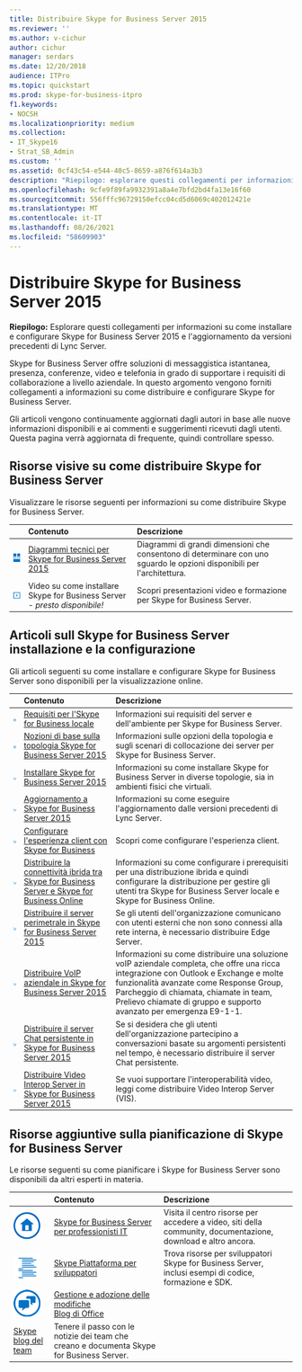 ```yaml
---
title: Distribuire Skype for Business Server 2015
ms.reviewer: ''
ms.author: v-cichur
author: cichur
manager: serdars
ms.date: 12/20/2018
audience: ITPro
ms.topic: quickstart
ms.prod: skype-for-business-itpro
f1.keywords:
- NOCSH
ms.localizationpriority: medium
ms.collection:
- IT_Skype16
- Strat_SB_Admin
ms.custom: ''
ms.assetid: 0cf43c54-e544-40c5-8659-a876f614a3b3
description: "Riepilogo: esplorare questi collegamenti per informazioni su come installare e configurare Skype for Business Server 2015 e l'aggiornamento da versioni precedenti di Lync Server."
ms.openlocfilehash: 9cfe9f89fa9932391a8a4e7bfd2bd4fa13e16f60
ms.sourcegitcommit: 556fffc96729150efcc04cd5d6069c402012421e
ms.translationtype: MT
ms.contentlocale: it-IT
ms.lasthandoff: 08/26/2021
ms.locfileid: "58609903"
---
```

# <a name="deploy-skype-for-business-server-2015"></a>Distribuire Skype for Business Server 2015
 
**Riepilogo:** Esplorare questi collegamenti per informazioni su come installare e configurare Skype for Business Server 2015 e l'aggiornamento da versioni precedenti di Lync Server.
  
Skype for Business Server offre soluzioni di messaggistica istantanea, presenza, conferenze, video e telefonia in grado di supportare i requisiti di collaborazione a livello aziendale. In questo argomento vengono forniti collegamenti a informazioni su come distribuire e configurare Skype for Business Server. 
  
Gli articoli vengono continuamente aggiornati dagli autori in base alle nuove informazioni disponibili e ai commenti e suggerimenti ricevuti dagli utenti. Questa pagina verrà aggiornata di frequente, quindi controllare spesso.
## <a name="visual-resources-about-how-to-deploy-skype-for-business-server"></a>Risorse visive su come distribuire Skype for Business Server

Visualizzare le risorse seguenti per informazioni su come distribuire Skype for Business Server.
  
||**Contenuto**|**Descrizione**|
|:-----|:-----|:-----|
|![Icona per diagrammi tecnici](../media/87de0d09-77fd-46f2-b9f6-99a7998fd332.png)|[Diagrammi tecnici per Skype for Business Server 2015](../technical-diagrams.md) <br/> |Diagrammi di grandi dimensioni che consentono di determinare con uno sguardo le opzioni disponibili per l'architettura.  <br/> |
|![Icona per i video](../media/143e0d86-1c68-482a-9bf9-93e7966acca0.png)|Video su come installare Skype for Business Server - *presto disponibile!*  <br/> |Scopri presentazioni video e formazione per Skype for Business Server.  <br/> |
   
##  <a name="articles-about-skype-for-business-server-installation-and-configuration"></a>Articoli sull Skype for Business Server installazione e la configurazione

Gli articoli seguenti su come installare e configurare Skype for Business Server sono disponibili per la visualizzazione online. 
  
||**Contenuto**|**Descrizione**|
|:-----|:-----|:-----|
|![Icona per la documentazione](../media/e4c786ef-1fff-4512-87c5-748543c60222.png)|[Requisiti per l'Skype for Business locale](../plan-your-deployment/requirements-for-your-environment/requirements-for-your-environment.md) <br/> |Informazioni sui requisiti del server e dell'ambiente per Skype for Business Server.  <br/> |
|![Icona per la documentazione](../media/e4c786ef-1fff-4512-87c5-748543c60222.png)|[Nozioni di base sulla topologia Skype for Business Server 2015](../plan-your-deployment/topology-basics/topology-basics.md) <br/> |Informazioni sulle opzioni della topologia e sugli scenari di collocazione dei server per Skype for Business Server.  <br/> |
|![Icona Modalità numerica](../media/d73b5029-a6ba-4abd-9197-d8151dabf56e.png)|[Installare Skype for Business Server 2015](install/install.md) <br/> |Informazioni su come installare Skype for Business Server in diverse topologie, sia in ambienti fisici che virtuali.  <br/> |
|![Icona Modalità numerica](../media/d73b5029-a6ba-4abd-9197-d8151dabf56e.png)|[Aggiornamento a Skype for Business Server 2015](upgrade-to-skype-for-business-server.md) <br/> |Informazioni su come eseguire l'aggiornamento dalle versioni precedenti di Lync Server.  <br/> |
|![Icona Modalità numerica](../media/d73b5029-a6ba-4abd-9197-d8151dabf56e.png)|[Configurare l'esperienza client con Skype for Business](deploy-clients/configure-the-client-experience.md) <br/> |Scopri come configurare l'esperienza client.  <br/> |
|![Icona Modalità numerica](../media/d73b5029-a6ba-4abd-9197-d8151dabf56e.png)|[Distribuire la connettività ibrida tra Skype for Business Server e Skype for Business Online](../../SfbHybrid/hybrid/configure-hybrid-connectivity.md?bc=%2fSkypeForBusiness%2fbreadcrumb%2ftoc.json&toc=%2fSkypeForBusiness%2ftoc.json) <br/> |Informazioni su come configurare i prerequisiti per una distribuzione ibrida e quindi configurare la distribuzione per gestire gli utenti tra Skype for Business Server locale e Skype for Business Online.  <br/> |
|![Icona Modalità numerica](../media/d73b5029-a6ba-4abd-9197-d8151dabf56e.png)|[Distribuire il server perimetrale in Skype for Business Server 2015](deploy-edge-server/deploy-edge-server.md) <br/> |Se gli utenti dell'organizzazione comunicano con utenti esterni che non sono connessi alla rete interna, è necessario distribuire Edge Server.  <br/> |
|![Icona Modalità numerica](../media/d73b5029-a6ba-4abd-9197-d8151dabf56e.png)|[Distribuire VoIP aziendale in Skype for Business Server 2015](deploy-enterprise-voice/deploy-enterprise-voice.md) <br/> |Informazioni su come distribuire una soluzione voIP aziendale completa, che offre una ricca integrazione con Outlook e Exchange e molte funzionalità avanzate come Response Group, Parcheggio di chiamata, chiamate in team, Prelievo chiamate di gruppo e supporto avanzato per emergenza E9-1-1.  <br/> |
|![Icona Modalità numerica](../media/d73b5029-a6ba-4abd-9197-d8151dabf56e.png)|[Distribuire il server Chat persistente in Skype for Business Server 2015](deploy-persistent-chat-server/deploy-persistent-chat-server.md) <br/> |Se si desidera che gli utenti dell'organizzazione partecipino a conversazioni basate su argomenti persistenti nel tempo, è necessario distribuire il server Chat persistente.  <br/> |
|![Icona Modalità numerica](../media/d73b5029-a6ba-4abd-9197-d8151dabf56e.png)|[Distribuire Video Interop Server in Skype for Business Server 2015](deploy-video-interop-server/deploy-video-interop-server.md) <br/> |Se vuoi supportare l'interoperabilità video, leggi come distribuire Video Interop Server (VIS).  <br/> |
   
## <a name="additional-resources-about-planning-for-skype-for-business-server"></a>Risorse aggiuntive sulla pianificazione di Skype for Business Server

Le risorse seguenti su come pianificare i Skype for Business Server sono disponibili da altri esperti in materia. 
  
||**Contenuto**|**Descrizione**|
|:-----|:-----|:-----|
|![Icona per Documenti](../media/4eff581b-890b-46cb-8224-a4122137d27e.png)|[Skype for Business Server per professionisti IT](../../Hub/index.yml) <br/> |Visita il centro risorse per accedere a video, siti della community, documentazione, download e altro ancora.  <br/> |
|![Icona per il contenuto per sviluppatori](../media/3626138a-2778-407e-911f-a0dcbdc36684.png)|[Skype Piattaforma per sviluppatori](/skype-sdk/skypedeveloperplatform) <br/> |Trova risorse per sviluppatori Skype for Business Server, inclusi esempi di codice, formazione e SDK.  <br/> |
|![Icona per notizie, blog e così via](../media/ac692cb8-7db8-4810-b53f-1bc88b1e4cac.png)|[Gestione e adozione delle modifiche](https://go.microsoft.com/fwlink/p/?LinkId=532796) <br/> [Blog di Office](https://go.microsoft.com/fwlink/p/?LinkId=528899) <br/> 
[Skype blog del team](https://go.microsoft.com/fwlink/p/?LinkId=532818) <br/> |Tenere il passo con le notizie dei team che creano e documenta Skype for Business Server.  <br/> |

